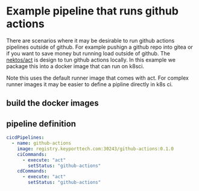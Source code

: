 # Example pipeline that runs github actions

There are scenarios where it may be desirable to run github actions pipelines outside of github. For example pushign a github repo into gitea or if you want to save money but running load outside of github. The [nektos/act](https://github.com/nektos/act) is design to tun github actions locally. In this example we package this into a docker image that can run on k8sci.

Note this uses the default runner image that comes with act. For complex runner images it may be easier to define a pipline directly in k8s ci.

## build the docker images

## pipeline definition

```yaml
cicdPipelines:
  - name: github-actions
    image: registry.keyporttech.com:30243/github-actions:0.1.0
    ciCommands:
      - execute: "act"
        setStatus: "github-actions"
    cdCommands:
      - execute: "act"
        setStatus: "github-actions"

```
